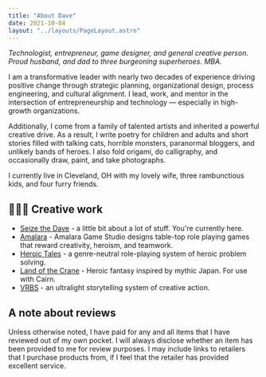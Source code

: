 ```yaml
---
title: "About Dave"
date: 2021-10-04
layout: "../layouts/PageLayout.astro"
---
```


*Technologist, entrepreneur, game designer, and general creative person. Proud husband, and dad to three burgeoning superheroes. MBA.*

I am a transformative leader with nearly two decades of experience driving positive change through strategic planning, organizational design, process engineering, and cultural alignment. I lead, work, and mentor in the intersection of entrepreneurship and technology — especially in high-growth organizations.

Additionally, I come from a family of talented artists and inherited a powerful creative drive. As a result, I write poetry for children and adults and short stories filled with talking cats, horrible monsters, paranormal bloggers, and unlikely bands of heroes. I also fold origami, do calligraphy, and occasionally draw, paint, and take photographs.

I currently live in Cleveland, OH with my lovely wife, three rambunctious kids, and four furry friends.

## 👨🏽‍🎨 Creative work

* [Seize the Dave](https://www.carpedavid.com) - a little bit about a lot of stuff. You're currently here.
* [Amalara](https://amalara.com) - Amalara Game Studio designs table-top role playing games that reward creativity, heroism, and teamwork.
* [Heroic Tales](https://www.heroictalesrpg.com) - a genre-neutral role-playing system of heroic problem solving.
* [Land of the Crane](https://www.landofthecrane.com) - Heroic fantasy inspired by mythic Japan. For use with Cairn.
* [VRBS](https://www.vrbs.org) - an ultralight storytelling system of creative action.

## A note about reviews

Unless otherwise noted, I have paid for any and all items that I have reviewed out of my own pocket. I will always disclose whether an item has been provided to me for review purposes. I may include links to retailers that I purchase products from, if I feel that the retailer has provided excellent service.
